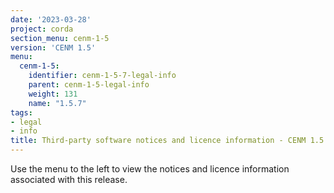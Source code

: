 ```yaml
---
date: '2023-03-28'
project: corda
section_menu: cenm-1-5
version: 'CENM 1.5'
menu:
  cenm-1-5:
    identifier: cenm-1-5-7-legal-info
    parent: cenm-1-5-legal-info
    weight: 131
    name: "1.5.7"
tags:
- legal
- info
title: Third-party software notices and licence information - CENM 1.5.7
---
```


Use the menu to the left to view the notices and licence information associated with this release.